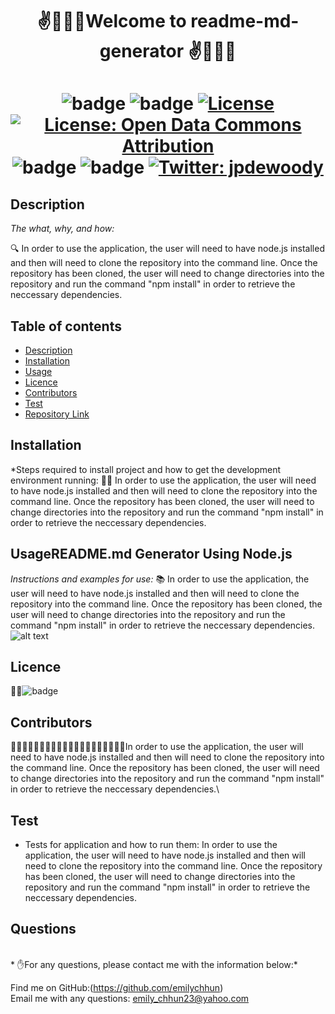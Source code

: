 

<h1 align="center">✌️🤟🙏👋Welcome to readme-md-generator  ✌️🤟🙏👋</h1>
<h1 align="center">

  ![badge](https://img.shields.io/npm/v/npm.svg?logo=javascript)
  ![badge](https://img.shields.io/npm/v/npm.svg?logo=npm)
  [![License](https://img.shields.io/badge/License-Boost%201.0-lightblue.svg)](https://www.boost.org/LICENSE_1_0.txt)
  [![License: Open Data Commons Attribution](https://img.shields.io/badge/License-ODC_BY-brightgreen.svg)](https://opendatacommons.org/licenses/by/)
  ![badge](https://img.shields.io/static/v1?logo=react&message=React&color=Blue)
  ![badge](https://img.shields.io/npm/v/npm.svg?logo=javascript)
   <a href="https://twitter.com/jpdewoody">
   <img alt="Twitter: jpdewoody" src="https://img.shields.io/twitter/follow/jpdewoody.svg?style=social" target="_blank" />
   </a>
</h1>


## Description 
  *The what, why, and how:* 
  
  🔍 In order to use the application, the user will need to have node.js installed and then will need to clone the repository into the command line. Once the repository has been cloned, the user will need to change directories into the repository and run the command "npm install" in order to retrieve the neccessary dependencies.








  
 
  ## Table of contents
  - [Description](#Description)
  - [Installation](#Installation)
  - [Usage](#Usage)
  - [Licence](#Licence)
  - [Contributors](#Contributors)
  - [Test](#Test)
  - [Repository Link](#Repository)




  ## Installation
  *Steps required to install project and how to get the development environment running:
  💽💽 In order to use the application, the user will need to have node.js installed and then will need to clone the repository into the command line. Once the repository has been cloned, the user will need to change directories into the repository and run the command "npm install" in order to retrieve the neccessary dependencies.
 

 
 
 ## UsageREADME.md Generator Using Node.js 
  *Instructions and examples for use:*
  📚 In order to use the application, the user will need to have node.js installed and then will need to clone the repository into the command line. Once the repository has been cloned, the user will need to change directories into the repository and run the command "npm install" in order to retrieve the neccessary dependencies.
  ![alt text](https://github.com/emilychhun/challenge9readme/blob/main/generator-emily.gif "Logo Title Text 1")
  ## Licence
  📝📑![badge](https://img.shields.io/badge/license-Academic-brightgreen)
  
  ## Contributors
  💆🏽💆🏻‍♂️👳🏽👳🏽👳🏻‍♀️👨🏾‍🦽👨🏿‍🤝‍👨🏾In order to use the application, the user will need to have node.js installed and then will need to clone the repository into the command line. Once the repository has been cloned, the user will need to change directories into the repository and run the command "npm install" in order to retrieve the neccessary dependencies.\
 
  ## Test
  * Tests for application and how to run them:
  In order to use the application, the user will need to have node.js installed and then will need to clone the repository into the command line. Once the repository has been cloned, the user will need to change directories into the repository and run the command "npm install" in order to retrieve the neccessary dependencies.

  ## Questions
  <br />
  * ✋For any questions, please contact me with the information below:*
  <br />

  Find me on GitHub:(https://github.com/emilychhun)<br />
  Email me with any questions: emily_chhun23@yahoo.com<br /><br />
  
  
  
  <br />



  
